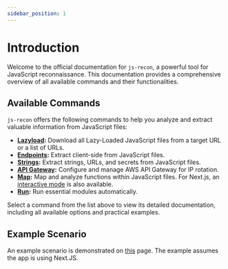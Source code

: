```yaml
---
sidebar_position: 1
---
```

# Introduction

Welcome to the official documentation for `js-recon`, a powerful tool for JavaScript reconnaissance. This documentation provides a comprehensive overview of all available commands and their functionalities.

## Available Commands

`js-recon` offers the following commands to help you analyze and extract valuable information from JavaScript files:

- **[Lazyload](./modules/lazyload.md):** Download all Lazy-Loaded JavaScript files from a target URL or a list of URLs.
- **[Endpoints](./modules/endpoints.md):** Extract client-side from JavaScript files.
- **[Strings](./modules/strings.md):** Extract strings, URLs, and secrets from JavaScript files.
- **[API Gateway](./modules/api-gateway.md):** Configure and manage AWS API Gateway for IP rotation.
- **[Map](./modules/map.md):** Map and analyze functions within JavaScript files. For Next.js, an [interactive mode](./modules/interactive_mode/next-js.md) is also available.
- **[Run](./modules/run.md):** Run essential modules automatically.

Select a command from the list above to view its detailed documentation, including all available options and practical examples.

## Example Scenario

An example scenario is demonstrated on [this](./example-scenarios/next-js.md) page. The example assumes the app is using Next.JS.
